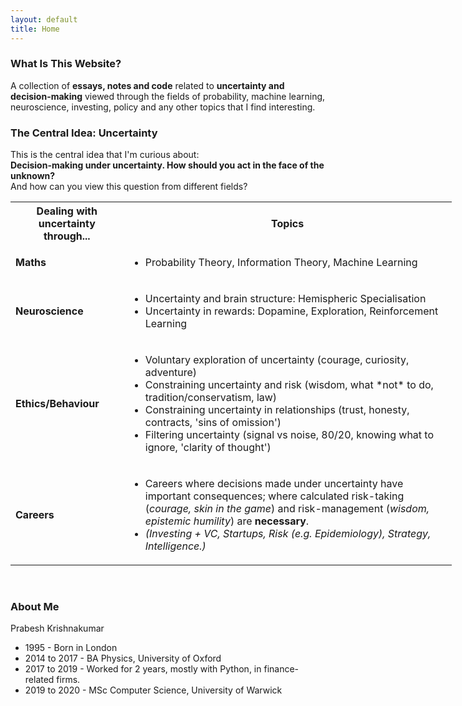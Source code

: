 ```yaml
---
layout: default
title: Home
---
```


### What Is This Website?
A collection of **essays, notes and code** related to **uncertainty and decision-making** viewed through the fields of probability, machine learning, neuroscience, investing, policy and any other topics that I find interesting.

### The Central Idea: Uncertainty
This is the central idea that I'm curious about:<br>
**Decision-making under uncertainty. How should you act in the face of the unknown?** <br>
And how can you view this question from different fields?


<table style="width:140%">
  <tr>
    <th> <b>Dealing with uncertainty through...</b> </th>
    <th> <b>Topics</b> </th>
  </tr>
  <tr>
    <td><b>Maths</b></td>
    <td>
      <ul>
        <li>Probability Theory, Information Theory, Machine Learning</li>
      </ul>
    </td>
  </tr>
  <tr>
    <td><b>Neuroscience</b></td>
    <td>
      <ul>
        <li>Uncertainty and brain structure: Hemispheric Specialisation</li>
        <li>Uncertainty in rewards: Dopamine, Exploration, Reinforcement Learning</li>
      </ul>
    </td>
  </tr>
  <tr>
    <td><b>Ethics/Behaviour</b></td>
    <td>
      <ul>
        <li>Voluntary exploration of uncertainty (courage, curiosity, adventure)</li>
        <li>Constraining uncertainty and risk (wisdom, what *not* to do, tradition/conservatism, law)</li>
        <li>Constraining uncertainty in relationships (trust, honesty, contracts, 'sins of omission')</li>
        <li>Filtering uncertainty (signal vs noise, 80/20, knowing what to ignore, 'clarity of thought')
      </ul>
    </td>
  </tr>
  <tr>
    <td><b>Careers</b></td>
    <td>
      <ul>
        <li>Careers where decisions made under uncertainty have important consequences; where calculated risk-taking (<i>courage, skin in the game</i>) and risk-management (<i>wisdom, epistemic humility</i>) are <b>necessary</b>.</li>
        <li><i>(Investing + VC, Startups, Risk (e.g. Epidemiology), Strategy, Intelligence.)</i></li>
      </ul>
    </td>
  </tr>
</table>

<br>

### About Me
Prabesh Krishnakumar
* 1995 - Born in London
* 2014 to 2017 - BA Physics, University of Oxford
* 2017 to 2019 - Worked for 2 years, mostly with Python, in finance-related firms.
* 2019 to 2020 - MSc Computer Science, University of Warwick
